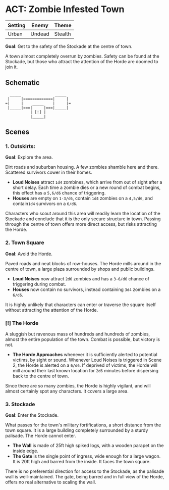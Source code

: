 # ACT: Zombie Infested Town

| Setting | Enemy   | Theme   |
|---------|---------|---------|
| Urban   | Undead  | Stealth |

**Goal**: Get to the safety of the Stockade at the centre of town.

A town almost completely overrun by zombies. Safety can be found at the Stockade, but
those who attract the attention of the Horde are doomed to join it.


## Schematic

      _____               _____
     |     |=============|     |
    =|     |    _____    |     |=
     |_____|===|     |===|_____|
               | [!] |
               |_____|


## Scenes

### 1. Outskirts:

**Goal**: Explore the area.

Dirt roads and suburban housing. A few zombies shamble here and there. Scattered
survivors cower in their homes.

- **Loud Noises** attract `1d4` zombines, which arrive from out of sight after a short
  delay. Each time a zombie dies or a new round of combat begins, this effect has a
  `5,6/d6` chance of triggering.
- **Houses** are empty on `1-3/d6`, contain `1d4` zombies on a `4,5/d6`, and
  contain`1d4` survivors on a `6/d6`.

Characters who scout around this area will readily learn the location of the Stockade
and conclude that it is the only secure structure in town. Passing through the centre of
town offers more direct access, but risks attracting the Horde.

### 2. Town Square

**Goal**: Avoid the Horde.

Paved roads and neat blocks of row-houses. The Horde mills around in the centre of town,
a large plaza surrounded by shops and public buildings.

- **Loud Noises** now attract `2d6` zombies and has a `3-6/d6` chance of triggering
  during combat.
- **Houses** now contain no survivors, instead containing `3d4` zombies on a `6/d6`.

It is highly unlikely that characters can enter or traverse the square itself without
attracting the attention of the Horde.

### [!] The Horde

A sluggish but ravenous mass of hundreds and hundreds of zombies, almost the entire
population of the town. Combat is possible, but victory is not.

- **The Horde Approaches** whenever it is sufficiently alerted to potential victims, by
  sight or sound.  Whenever Loud Noises is triggered in Scene 2, the Horde is alerted on
  a `6/d6`. If deprived of victims, the Horde will mill around their last known location
  for `2d6` minutes before dispersing back to the centre of town.

Since there are so many zombies, the Horde is highly vigilant, and will almost certainly
spot any characters. It covers a large area.

### 3. Stockade

**Goal**: Enter the Stockade.

What passes for the town's military fortifications, a short distance from the town
square. It is a large building completely surrounded by a sturdy palisade. The Horde
cannot enter.

- **The Wall** is made of 25ft high spiked logs, with a wooden parapet on the inside
  edge.
- **The Gate** is the single point of ingress, wide enough for a large wagon. It is 20ft
  high and barred from the inside. It faces the town square.

There is no preferential direction for access to the Stockade, as the palisade wall is
well-maintained. The gate, being barred and in full view of the Horde, offers no real
alternative to scaling the wall.


